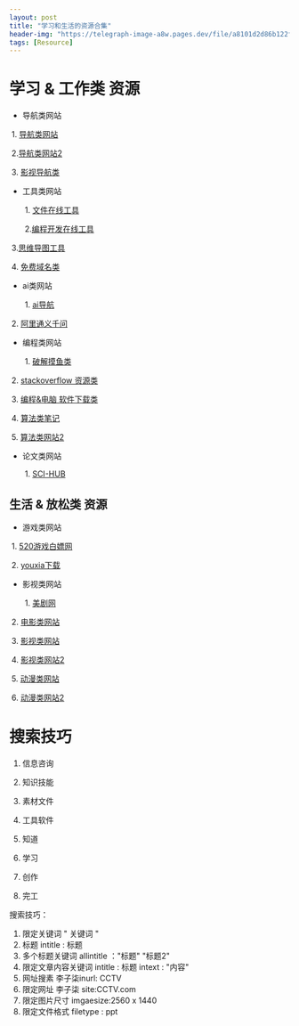 ```yaml
---
layout: post
title: "学习和生活的资源合集"
header-img: "https://telegraph-image-a8w.pages.dev/file/a8101d2d86b122f9c6cb0.jpg"
tags: [Resource]
---
```


# 学习 & 工作类 资源

* 导航类网站

​                           1. [导航类网站](https://www.hifast.cn/sites/2648.html)  

​                           2.[导航类网站2](https://morething.top/sites/474.html)

​                           3. [影视导航类](https://video.bqrdh.com/)

* 工具类网站

  ​                   1. [文件在线工具](https://www.67tool.com/)

  ​                   2.[编程开发在线工具](https://tool.lu/)

​                          3.[思维导图工具](https://www.processon.com/diagrams)

​                         4.  [免费域名类](https://nic.ioflying.com/) 

* ai类网站

  ​                     1. [ai导航](https://ai.tboxn.com/)

​                            2. [ 阿里通义千问](https://qianwen.aliyun.com/) 

* 编程类网站

  ​                    1.  [破解摸鱼类](https://www.52pojie.cn/)                            

​                           2.  [stackoverflow 资源类](https://stackoverflow.com/)

​                           3. [编程&电脑 软件下载类](https://www.coolexe.com/)

​                           4.  [算法类笔记](https://zq99299.github.io/dsalg-tutorial/dsalg-java-hsp/)

​                           5. [算法类网站2](https://programmercarl.com/)

* 论文类网站

  ​                  1. [SCI-HUB](https://sci-hub.live/)

## 生活 & 放松类  资源

* 游戏类网站

​                         1. [520游戏白嫖网](https://www.gamer520.com/)

​                         2. [youxia下载](https://0day.ali213.net/)

* 影视类网站

  ​                1. [美剧网](https://meiyida01.com/)

​                       2. [电影类网站](https://www.pk117.com/)

​                       3. [影视类网站](https://www.wxtv.net/)

​                       4. [影视类网站2](https://haoxi.vip/)

​                       5. [动漫类网站](http://www.zzzfun.one/) 

​                      6. [动漫类网站2](https://www.agedm.org/)

# 搜索技巧

1. 信息咨询
2. 知识技能
3. 素材文件
4. 工具软件

1. 知道
2. 学习
3. 创作
4. 完工



搜索技巧：

1. 限定关键词                   " 关键词  "
2. 标题                               intitle :  标题
3. 多个标题关键词            allintitle ："标题"  "标题2"
4. 限定文章内容关键词     intitle :    标题  intext : "内容"
5. 网址搜素                        李子柒inurl: CCTV
6. 限定网址                        李子柒  site:CCTV.com 
7. 限定图片尺寸                imgaesize:2560 x 1440
8. 限定文件格式                filetype :  ppt

